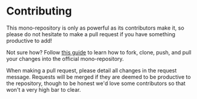 # Contributing
This mono-repository is only as powerful as its contributors make it, so please do not hesitate to make a pull request if you have something productive to add!

Not sure how? Follow [this guide](https://docs.github.com/en/get-started/quickstart/contributing-to-projects) to learn how to fork, clone, push, and pull your changes into the official mono-repository. 

When making a pull request, please detail all changes in the request message. Requests will be merged if they are deemed to be productive to the repository, though to be honest we'd love some contributors so that won't a very high bar to clear. 
